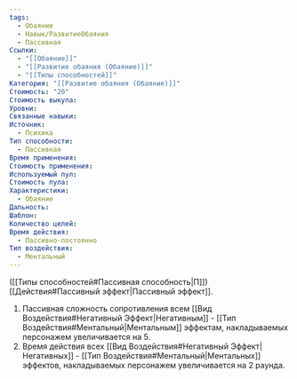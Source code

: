```yaml
---
tags:
  - Обаяние
  - Навык/РазвитиеОбаяния
  - Пассивная
Ссылки:
  - "[[Обаяние]]"
  - "[[Развитие обаяния (Обаяние)]]"
  - "[[Типы способностей]]"
Категория: "[[Развитие обаяния (Обаяние)]]"
Стоимость: "20"
Стоимость выкупа: 
Уровни: 
Связанные навыки: 
Источник:
  - Психика
Тип способности:
  - Пассивная
Время применения: 
Стоимость применения: 
Используемый пул: 
Стоимость пула: 
Характеристики:
  - Обаяние
Дальность: 
Шаблон: 
Количество целей: 
Время действия:
  - Пассивно-постоянно
Тип воздействия:
  - Ментальный
---
```

([[Типы способностей#Пассивная способность|П]]) [[Действия#Пассивный эффект|Пассивный эффект]]. 

1. Пассивная сложность сопротивления всем [[Вид Воздействия#Негативный Эффект|Негативным]] - [[Тип Воздействия#Ментальный|Ментальным]] эффектам, накладываемых персонажем увеличивается на 5. 
2. Время действия всех [[Вид Воздействия#Негативный Эффект|Негативных]] - [[Тип Воздействия#Ментальный|Ментальных]] эффектов, накладываемых персонажем увеличивается на 2 раунда. 
